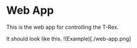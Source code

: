 # Web App

This is the web app for controlling the T-Rex.

It should look like this.
!(Example)[./web-app.png]
 
